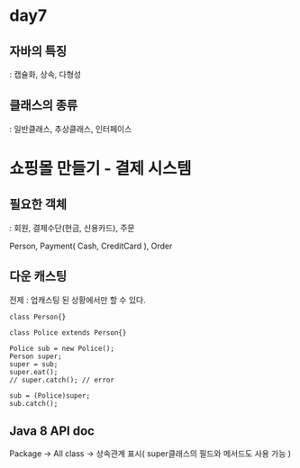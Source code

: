 # day7

## 자바의 특징
: 캡슐화, 상속, 다형성

## 클래스의 종류
: 일반클래스, 추상클래스, 인터페이스

# 쇼핑몰 만들기 - 결제 시스템

## 필요한 객체
: 회원, 결제수단(현금, 신용카드), 주문

Person, Payment( Cash, CreditCard ), Order

## 다운 캐스팅
전제 : 업캐스팅 된 상황에서만 할 수 있다.

    class Person{}
    
    class Police extends Person{}
    
    Police sub = new Police();
    Person super;
    super = sub;
    super.eat();
    // super.catch(); // error
    
    sub = (Police)super;
    sub.catch();
    
## Java 8 API doc

Package -> All class -> 상속관계 표시( super클래스의 필드와 메서드도 사용 가능 )
    
    
